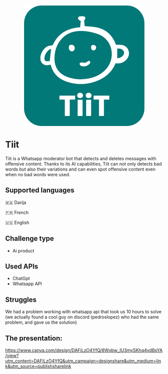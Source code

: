 <p align="center">
  <img src="https://github.com/L3iyanin/tiit/blob/main/tiit.svg" />
</p>

# Tiit 
Tiit is a Whatsapp moderator bot that detects and deletes messages with offensive content. Thanks to its AI capabilities, Tiit can not only detects bad words but also their variations and can even spot offensive content even when no bad words were used.

## Supported languages
🇲🇦 Darija

🇫🇷 French

🇺🇸 English

## Challenge type
- Ai product

## Used APIs
- ChatGpt
- Whatsapp API

## Struggles
We had a problem working with whatsapp api that took us 10 hours to solve (we actually found a cool guy on discord (pedroslopez) who had the same problem, and gave us the solution)

## The presentation:
https://www.canva.com/design/DAFiLzO4YfQ/8Wxbw_IU3mySKhq4ydBsYA/view?utm_content=DAFiLzO4YfQ&utm_campaign=designshare&utm_medium=link&utm_source=publishsharelink
